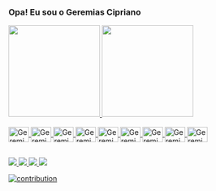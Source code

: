 ### Opa! Eu sou o Geremias Cipriano

<div>
  <a href="https://github.com/GeremiasCip">
  <img height="180em" src="https://github-readme-stats.vercel.app/api?username=GeremiasCip&show_icons=true&theme=dark&hide_border=true&include_all_commits+true&count_private+true"/>
  <img height="180em" src="https://github-readme-stats.vercel.app/api/top-langs/?username=GeremiasCip&layout=compact&langs_count=16&theme=dark&hide_border=true"/>
</div>

<div style="display: inline_block"><br>
  <img align="center" alt="Geremias-HTML" height="30" width="40" src="https://cdn.jsdelivr.net/gh/devicons/devicon/icons/html5/html5-original.svg">
  <img align="center" alt="Geremias-CSS" height="30" width="40" src="https://cdn.jsdelivr.net/gh/devicons/devicon/icons/css3/css3-original.svg">
  <img align="center" alt="Geremias-Sass" height="30" width="40" src="https://cdn.jsdelivr.net/gh/devicons/devicon/icons/sass/sass-original.svg">
  <img align="center" alt="Geremias-JS" height="30" width="40" src="https://cdn.jsdelivr.net/gh/devicons/devicon/icons/javascript/javascript-original.svg">
  <img align="center" alt="Geremias-TS" height="30" width="40" src="https://cdn.jsdelivr.net/gh/devicons/devicon/icons/typescript/typescript-original.svg">
  <img align="center" alt="Geremias-Ionic" height="30" width="40" src="https://cdn.jsdelivr.net/gh/devicons/devicon/icons/ionic/ionic-original.svg">
  <img align="center" alt="Geremias-C#" height="30" width="40" src="https://cdn.jsdelivr.net/gh/devicons/devicon/icons/csharp/csharp-original.svg">
  <img align="center" alt="Geremias-C++" height="30" width="40" src="https://cdn.jsdelivr.net/gh/devicons/devicon/icons/cplusplus/cplusplus-original.svg">
  <img align="center" alt="Geremias-SQL" height="30" width="40" src="https://cdn.jsdelivr.net/gh/devicons/devicon/icons/mysql/mysql-original.svg">
</div>

##

<div>
  <a href= "https://instagram.com/geremias_cipriano" target="_blank"><img src="https://img.shields.io/badge/Instagram-E4405F?style=for-the-badge&logo=instagram&logoColor=white">
  <a href= "https://www.linkedin.com/in/geremias-cipriano" target="_blank"><img src="https://img.shields.io/badge/LinkedIn-0077B5?style=for-the-badge&logo=linkedin&logoColor=white">
  <a href= "https://dribbble.com/GeremiasSilva" target="_blank"><img src="https://img.shields.io/badge/Dribbble-EA4C89?style=for-the-badge&logo=dribbble&logoColor=white">
  <a href= "http://api.whatsapp.com/send?1=pt_BR&phone=5535997301817" target="_blank"><img src="https://img.shields.io/badge/WhatsApp-25D366?style=for-the-badge&logo=whatsapp&logoColor=white">
</div>

![contribution](https://activity-graphy.herokuapp.com/graphy/?username=GeremiasCip&theme=gotham&hide_border=true&area=true)
